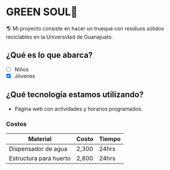 # GREEN SOUL:leaves:
:earth_americas: Mi proyecto consiste en hacer un trueque con residuos sólidos reciclables en la Universidad de Guanajuato.



## ¿Qué es lo que abarca?
 - [ ] Niños
 - [x] Jóvenes 
 
## ¿Qué tecnología estamos utilizando?
* Página web con actividades y horarios programados.

### Costos
Material | Costo | Tiempo
---------|-------|-------
Dispensador de agua | 2,300 | 24hrs
Estructura para huerto | 2,800 | 24hrs 
